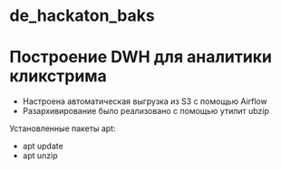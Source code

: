 # de_hackaton_baks
# Построение DWH для аналитики кликстрима



- Настроена автоматическая выгрузка из S3 c помощью Airflow
- Разархивирование было реализовано с помощью утилит ubzip

Установленные пакеты apt:
- apt update
- apt unzip

